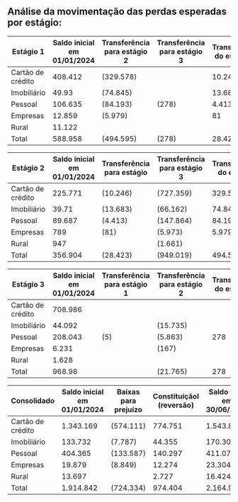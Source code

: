 <!-- image -->

## Análise da movimentação das perdas esperadas por estágio:

| Estágio 1         |   Saldo inicial em 01/01/2024 | Transferência para estágio 2   | Transferência para estágio 3   | Transferência do estágio 2   | Transferência do estágio 3   | Baixas para prejuízo   |   Constituiçãol (reversão) |   Saldo final em 30/06/2024 |   Saldo final em 31/12/2023 |
|-------------------|-------------------------------|--------------------------------|--------------------------------|------------------------------|------------------------------|------------------------|----------------------------|-----------------------------|-----------------------------|
| Cartão de crédito |                       408.412 | (329.578)                      |                                | 10.246                       |                              |                        |                    318.318 |                     407.398 |                     408.412 |
| Imobiliário       |                        49.93  | (74.845)                       |                                | 13.683                       |                              |                        |                     65.966 |                      54.734 |                      49.93  |
| Pessoal           |                       106.635 | (84.193)                       | (278)                          | 4.413                        |                              |                        |                     56.568 |                      83.15  |                     106.635 |
| Empresas          |                        12.859 | (5.979)                        |                                | 81                           |                              |                        |                      8.554 |                      15.515 |                      12.859 |
| Rural             |                        11.122 |                                |                                |                              |                              |                        |                      1.499 |                      12.621 |                      11.122 |
| Total             |                       588.958 | (494.595)                      | (278)                          | 28.423                       |                              |                        |                    450.905 |                     573.418 |                     588.958 |

| Estágio 2         |   Saldo inicial em 01/01/2024 | Transferência para estágio   | Transferência para estágio 3   | Transferência do estágio   | Transferência do estágio 3   | Baixas para prejuízo   |   Constituiçãol (reversão) | Saldo final em 30/06/2024   |   Saldo final em 31/12/2023 |
|-------------------|-------------------------------|------------------------------|--------------------------------|----------------------------|------------------------------|------------------------|----------------------------|-----------------------------|-----------------------------|
| Cartão de crédito |                       225.771 | (10.246)                     | (727.359)                      | 329.578                    |                              |                        |                    407.325 | 225.069                     |                     225.771 |
| Imobiliário       |                        39.71  | (13.683)                     | (66.162)                       | 74.845                     | 15.735                       |                        |                    489     | 50.934                      |                      39.71  |
| Pessoal           |                        89.687 | (4.413)                      | (147.864)                      | 84.193                     | 5.863                        |                        |                    103.969 | 131.435                     |                      89.687 |
| Empresas          |                       789     | (81)                         | (5.973)                        | 5.979                      | 167                          |                        |                      1.245 | 2.126                       |                     789     |
| Rural             |                       947     |                              | (1.661)                        |                            |                              |                        |                    714     |                             |                     947     |
| Total             |                       356.904 | (28.423)                     | (949.019)                      | 494.595                    | 21.765                       |                        |                    513.742 | 409.564                     |                     356.904 |

| Estágio 3         |   Saldo inicial em 01/01/2024 | Transferência para estágio 1   | Transferência para estágio 2   | Transferência do estágio 1   |   Transferência do estágio 2 | Baixas para prejuízo   | Constituiçãol (reversão)   | Saldo final em 30/06/2024   |   Saldo final em 31/12/2023 |
|-------------------|-------------------------------|--------------------------------|--------------------------------|------------------------------|------------------------------|------------------------|----------------------------|-----------------------------|-----------------------------|
| Cartão de crédito |                       708.986 |                                |                                |                              |                      727.359 | (574.111)              | 49.108                     | 911.342                     |                     708.986 |
| Imobiliário       |                        44.092 |                                | (15.735)                       |                              |                       66.162 | (7.787)                | (22.100)                   | 64.632                      |                      44.092 |
| Pessoal           |                       208.043 | (5)                            | (5.863)                        | 278                          |                      147.864 | (133.587)              | (20.240)                   | 196.490                     |                     208.043 |
| Empresas          |                         6.231 |                                | (167)                          |                              |                        5.973 | 8.849)                 | 2.475                      | 5.663                       |                       6.231 |
| Rural             |                         1.628 |                                |                                |                              |                        1.661 |                        | 514                        | 3.803                       |                       1.628 |
| Total             |                       968.98  |                                | (21.765)                       | 278                          |                      949.019 | (724.334)              | 9.757                      | 1.181.930                   |                     968.98  |

| Consolidado       | Saldo inicial em 01/01/2024   | Baixas para prejuízo   |   Constituiçãol (reversão) | Saldo final em 30/06/2024   | Saldo final em 31/12/2023   |
|-------------------|-------------------------------|------------------------|----------------------------|-----------------------------|-----------------------------|
| Cartão de crédito | 1.343.169                     | (574.111)              |                    774.751 | 1.543.809                   | 1.343.169                   |
| Imobiliário       | 133.732                       | (7.787)                |                     44.355 | 170.300                     | 133.732                     |
| Pessoal           | 404.365                       | (133.587)              |                    140.297 | 411.075                     | 404.365                     |
| Empresas          | 19.879                        | (8.849)                |                     12.274 | 23.304                      | 19.879                      |
| Rural             | 13.697                        |                        |                      2.727 | 16.424                      | 13.697                      |
| Total             | 1.914.842                     | (724.334)              |                    974.404 | 2.164.912                   | 1.914.842                   |